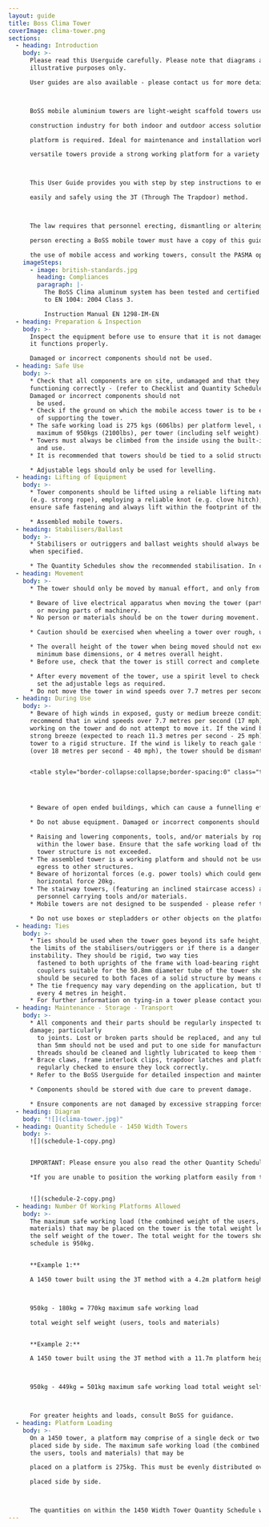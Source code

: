 ```yaml
---
layout: guide
title: Boss Clima Tower
coverImage: clima-tower.png
sections:
  - heading: Introduction
    body: >-
      Please read this Userguide carefully. Please note that diagrams are for
      illustrative purposes only.

      User guides are also available - please contact us for more details.



      BoSS mobile aluminium towers are light-weight scaffold towers used throughout the building and

      construction industry for both indoor and outdoor access solutions, where a stable and secure

      platform is required. Ideal for maintenance and installation work or short-term access, the highly

      versatile towers provide a strong working platform for a variety of heights.



      This User Guide provides you with step by step instructions to ensure your system is assembled

      easily and safely using the 3T (Through The Trapdoor) method.



      The law requires that personnel erecting, dismantling or altering towers must be competent. Any

      person erecting a BoSS mobile tower must have a copy of this guide. For further information on

      the use of mobile access and working towers, consult the PASMA operators‘ code of practice.
    imageSteps:
      - image: british-standards.jpg
        heading: Compliances
        paragraph: |-
          The BoSS Clima aluminum system has been tested and certified
          to EN 1004: 2004 Class 3.

          Instruction Manual EN 1298-IM-EN
  - heading: Preparation & Inspection
    body: >-
      Inspect the equipment before use to ensure that it is not damaged and that
      it functions properly.

      Damaged or incorrect components should not be used.
  - heading: Safe Use
    body: >-
      * Check that all components are on site, undamaged and that they are
      functioning correctly - (refer to Checklist and Quantity Schedules).
      Damaged or incorrect components should not
        be used.
      * Check if the ground on which the mobile access tower is to be erected and moved is capable
        of supporting the tower.
      * The safe working load is 275 kgs (606lbs) per platform level, uniformly distributed up to a
        maximum of 950kgs (2100lbs), per tower (including self weight).
      * Towers must always be climbed from the inside using the built-in ladder during assembly
        and use.
      * It is recommended that towers should be tied to a solid structure when left unattended.

      * Adjustable legs should only be used for levelling.
  - heading: Lifting of Equipment
    body: >-
      * Tower components should be lifted using a reliable lifting material
      (e.g. strong rope), employing a reliable knot (e.g. clove hitch), to
      ensure safe fastening and always lift within the footprint of the tower.

      * Assembled mobile towers.
  - heading: Stabilisers/Ballast
    body: >-
      * Stabilisers or outriggers and ballast weights should always be fitted
      when specified.

      * The Quantity Schedules show the recommended stabilisation. In circumstances where there is restricted ground clearance for stabilisers/outriggers, contact your supplier for advice. Ballast must be made up of solid materials (i.e. not water or loose sand) and should not be positioned to overload individual legs. Ballast should be secured against accidental removal where practicable, and be supported on the lowest rung of the bottom frame.
  - heading: Movement
    body: >-
      * The tower should only be moved by manual effort, and only from the base.

      * Beware of live electrical apparatus when moving the tower (particularly overhead), plus wires
        or moving parts of machinery.
      * No person or materials should be on the tower during movement.

      * Caution should be exercised when wheeling a tower over rough, uneven or sloping ground, taking care to unlock and lock castors. If stabilisers are fitted, they should only be lifted a maximum of 25mm above the ground to clear ground obstructions.

      * The overall height of the tower when being moved should not exceed 2.5 times the
        minimum base dimensions, or 4 metres overall height.
      * Before use, check that the tower is still correct and complete.

      * After every movement of the tower, use a spirit level to check that it is vertical and level and
        set the adjustable legs as required.
      * Do not move the tower in wind speeds over 7.7 metres per second (17mph).
  - heading: During Use
    body: >-
      * Beware of high winds in exposed, gusty or medium breeze conditions. We
      recommend that in wind speeds over 7.7 metres per second (17 mph), cease
      working on the tower and do not attempt to move it. If the wind becomes a
      strong breeze (expected to reach 11.3 metres per second - 25 mph) tie the
      tower to a rigid structure. If the wind is likely to reach gale force
      (over 18 metres per second - 40 mph), the tower should be dismantled.


      <table style="border-collapse:collapse;border-spacing:0" class="tg"><thead><tr><th style="border-color:inherit;border-style:solid;border-width:1px;font-family:Arial, sans-serif;font-size:14px;font-weight:normal;overflow:hidden;padding:10px 5px;text-align:left;vertical-align:top;word-break:normal">Wind Description</th><th style="border-color:inherit;border-style:solid;border-width:1px;font-family:Arial, sans-serif;font-size:14px;font-weight:normal;overflow:hidden;padding:10px 5px;text-align:left;vertical-align:top;word-break:normal">Beaufort Scale</th><th style="border-color:inherit;border-style:solid;border-width:1px;font-family:Arial, sans-serif;font-size:14px;font-weight:normal;overflow:hidden;padding:10px 5px;text-align:left;vertical-align:top;word-break:normal">Beaufort No.</th><th style="border-color:inherit;border-style:solid;border-width:1px;font-family:Arial, sans-serif;font-size:14px;font-weight:normal;overflow:hidden;padding:10px 5px;text-align:left;vertical-align:top;word-break:normal">Speed in MPH</th><th style="border-color:inherit;border-style:solid;border-width:1px;font-family:Arial, sans-serif;font-size:14px;font-weight:normal;overflow:hidden;padding:10px 5px;text-align:left;vertical-align:top;word-break:normal">Speed In M/Sec</th></tr></thead><tbody><tr><td style="border-color:inherit;border-style:solid;border-width:1px;font-family:Arial, sans-serif;font-size:14px;overflow:hidden;padding:10px 5px;text-align:left;vertical-align:top;word-break:normal">Medium Breeze</td><td style="border-color:inherit;border-style:solid;border-width:1px;font-family:Arial, sans-serif;font-size:14px;overflow:hidden;padding:10px 5px;text-align:left;vertical-align:top;word-break:normal">Raises dust and<br>loose paper, twigs<br>snap off</td><td style="border-color:inherit;border-style:solid;border-width:1px;font-family:Arial, sans-serif;font-size:14px;overflow:hidden;padding:10px 5px;text-align:left;vertical-align:top;word-break:normal">4</td><td style="border-color:inherit;border-style:solid;border-width:1px;font-family:Arial, sans-serif;font-size:14px;overflow:hidden;padding:10px 5px;text-align:left;vertical-align:top;word-break:normal">8-12</td><td style="border-color:inherit;border-style:solid;border-width:1px;font-family:Arial, sans-serif;font-size:14px;overflow:hidden;padding:10px 5px;text-align:left;vertical-align:top;word-break:normal">4-6</td></tr><tr><td style="border-color:inherit;border-style:solid;border-width:1px;font-family:Arial, sans-serif;font-size:14px;overflow:hidden;padding:10px 5px;text-align:left;vertical-align:top;word-break:normal">Strong Breeze</td><td style="border-color:inherit;border-style:solid;border-width:1px;font-family:Arial, sans-serif;font-size:14px;overflow:hidden;padding:10px 5px;text-align:left;vertical-align:top;word-break:normal">Large branches in<br>motion, telegraph<br>wires whistle</td><td style="border-color:inherit;border-style:solid;border-width:1px;font-family:Arial, sans-serif;font-size:14px;overflow:hidden;padding:10px 5px;text-align:left;vertical-align:top;word-break:normal">6</td><td style="border-color:inherit;border-style:solid;border-width:1px;font-family:Arial, sans-serif;font-size:14px;overflow:hidden;padding:10px 5px;text-align:left;vertical-align:top;word-break:normal">25-31</td><td style="border-color:inherit;border-style:solid;border-width:1px;font-family:Arial, sans-serif;font-size:14px;overflow:hidden;padding:10px 5px;text-align:left;vertical-align:top;word-break:normal">11-14</td></tr><tr><td style="border-color:inherit;border-style:solid;border-width:1px;font-family:Arial, sans-serif;font-size:14px;overflow:hidden;padding:10px 5px;text-align:left;vertical-align:top;word-break:normal">Gale Force</td><td style="border-color:inherit;border-style:solid;border-width:1px;font-family:Arial, sans-serif;font-size:14px;overflow:hidden;padding:10px 5px;text-align:left;vertical-align:top;word-break:normal">Walking is difficult</td><td style="border-color:inherit;border-style:solid;border-width:1px;font-family:Arial, sans-serif;font-size:14px;overflow:hidden;padding:10px 5px;text-align:left;vertical-align:top;word-break:normal">8</td><td style="border-color:inherit;border-style:solid;border-width:1px;font-family:Arial, sans-serif;font-size:14px;overflow:hidden;padding:10px 5px;text-align:left;vertical-align:top;word-break:normal">39-46</td><td style="border-color:inherit;border-style:solid;border-width:1px;font-family:Arial, sans-serif;font-size:14px;overflow:hidden;padding:10px 5px;text-align:left;vertical-align:top;word-break:normal">17-21</td></tr></tbody></table>




      * Beware of open ended buildings, which can cause a funnelling effect.

      * Do not abuse equipment. Damaged or incorrect components should not be used.

      * Raising and lowering components, tools, and/or materials by rope should be conducted
        within the lower base. Ensure that the safe working load of the supporting decks and the
        tower structure is not exceeded.
      * The assembled tower is a working platform and should not be used as a means of access or
        egress to other structures.
      * Beware of horizontal forces (e.g. power tools) which could generate instability. Maximum
        horizontal force 20kg.
      * The stairway towers, (featuring an inclined staircase access) are for frequent use by
        personnel carrying tools and/or materials.
      * Mobile towers are not designed to be suspended - please refer to your supplier for advice.

      * Do not use boxes or stepladders or other objects on the platform to gain extra height.
  - heading: Ties
    body: >-
      * Ties should be used when the tower goes beyond its safe height, beyond
      the limits of the stabilisers/outriggers or if there is a danger of
      instability. They should be rigid, two way ties
        fastened to both uprights of the frame with load-bearing right angled or swivel couplers. Only
        couplers suitable for the 50.8mm diameter tube of the tower should be used. Ideally, ties
        should be secured to both faces of a solid structure by means of anchorages.
      * The tie frequency may vary depending on the application, but they should (at a minimum) be
        every 4 metres in height.
      * For further information on tying-in a tower please contact your supplier or BoSS.
  - heading: Maintenance - Storage - Transport
    body: >-
      * All components and their parts should be regularly inspected to identify
      damage; particularly
        to joints. Lost or broken parts should be replaced, and any tubing with indentation greater
        than 5mm should not be used and put to one side for manufacture repair. Adjustable leg
        threads should be cleaned and lightly lubricated to keep them free running.
      * Brace claws, frame interlock clips, trapdoor latches and platform windlocks should be
        regularly checked to ensure they lock correctly.
      * Refer to the BoSS Userguide for detailed inspection and maintenance advice.

      * Components should be stored with due care to prevent damage.

      * Ensure components are not damaged by excessive strapping forces when transported.
  - heading: Diagram
    body: "![](clima-tower.jpg)"
  - heading: Quantity Schedule - 1450 Width Towers
    body: >-
      ![](schedule-1-copy.png)


      IMPORTANT: Please ensure you also read the other Quantity Schedules

      *If you are unable to position the working platform easily from the ground, you may heighten. Requires an additional fixed platform for this tower weight


      ![](schedule-2-copy.png)
  - heading: Number Of Working Platforms Allowed
    body: >-
      The maximum safe working load (the combined weight of the users, tools and
      materials) that may be placed on the tower is the total weight less than
      the self weight of the tower. The total weight for the towers shown in the
      schedule is 950kg.


      **Example 1:**

      A 1450 tower built using the 3T method with a 4.2m platform height and a platform length of 1.8m has a self weight of 180kg.



      950kg - 180kg = 770kg maximum safe working load

      total weight self weight (users, tools and materials)


      **Example 2:**

      A 1450 tower built using the 3T method with a 11.7m platform height and a platform length of 2.5m has a self weight of 449kg.



      950kg - 449kg = 501kg maximum safe working load total weight self weight (users, tools and materials)



      For greater heights and loads, consult BoSS for guidance.
  - heading: Platform Loading
    body: >-
      On a 1450 tower, a platform may comprise of a single deck or two decks
      placed side by side. The maximum safe working load (the combined weight of
      the users, tools and materials) that may be

      placed on a platform is 275kg. This must be evenly distributed over either one deck, or two decks

      placed side by side.



      The quantities on within the 1450 Width Tower Quantity Schedule will enable BoSS towers to be built safely and therefore comply with the requirements of the Work at Height Regulations. They include double guardrails to all platforms. Toeboards will need to be added if any levels are used as working platforms and for storage of materials. EN 1004 requires platforms at least every 4.2m, and these measures will exceed that requirement.
---
```


